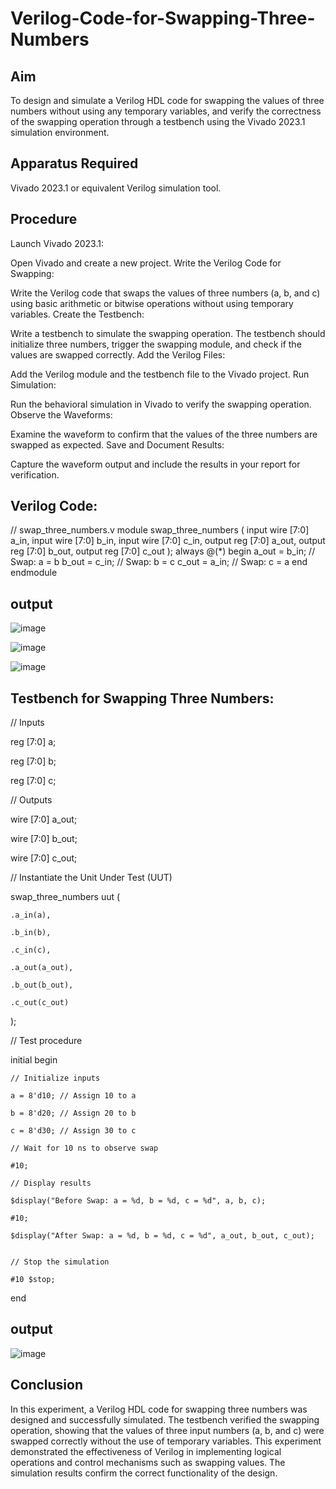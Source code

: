 # Verilog-Code-for-Swapping-Three-Numbers
## Aim
To design and simulate a Verilog HDL code for swapping the values of three numbers without using any temporary variables, and verify the correctness of the swapping operation through a testbench using the Vivado 2023.1 simulation environment.

## Apparatus Required
Vivado 2023.1 or equivalent Verilog simulation tool.

## Procedure
Launch Vivado 2023.1:

Open Vivado and create a new project.
Write the Verilog Code for Swapping:

Write the Verilog code that swaps the values of three numbers (a, b, and c) using basic arithmetic or bitwise operations without using temporary variables.
Create the Testbench:

Write a testbench to simulate the swapping operation. The testbench should initialize three numbers, trigger the swapping module, and check if the values are swapped correctly.
Add the Verilog Files:

Add the Verilog module and the testbench file to the Vivado project.
Run Simulation:

Run the behavioral simulation in Vivado to verify the swapping operation.
Observe the Waveforms:

Examine the waveform to confirm that the values of the three numbers are swapped as expected.
Save and Document Results:

Capture the waveform output and include the results in your report for verification.

## Verilog Code:

// swap_three_numbers.v module swap_three_numbers ( input wire [7:0] a_in, input wire [7:0] b_in, input wire [7:0] c_in, output reg [7:0] a_out, output reg [7:0] b_out, output reg [7:0] c_out ); always @(*) begin a_out = b_in; // Swap: a = b b_out = c_in; // Swap: b = c c_out = a_in; // Swap: c = a end endmodule

    

## output

![image](https://github.com/user-attachments/assets/01e2220c-0237-426b-aa3f-e75b30e37cf3)


![image](https://github.com/user-attachments/assets/5e177297-5f66-4024-8c96-a5e263239565)


![image](https://github.com/user-attachments/assets/b02aa4aa-aeed-4710-bb10-2d333d955bd3)





## Testbench for Swapping Three Numbers:

// Inputs

reg [7:0] a;

reg [7:0] b;

reg [7:0] c;

// Outputs

wire [7:0] a_out;

wire [7:0] b_out;

wire [7:0] c_out;

// Instantiate the Unit Under Test (UUT)

swap_three_numbers uut (

    .a_in(a),
    
    .b_in(b),
    
    .c_in(c),
    
    .a_out(a_out),
    
    .b_out(b_out),
    
    .c_out(c_out)
    
);

// Test procedure

initial begin

    // Initialize inputs
    
    a = 8'd10; // Assign 10 to a
    
    b = 8'd20; // Assign 20 to b
    
    c = 8'd30; // Assign 30 to c

    // Wait for 10 ns to observe swap
    
    #10;

    // Display results
    
    $display("Before Swap: a = %d, b = %d, c = %d", a, b, c);
    
    #10;
    
    $display("After Swap: a = %d, b = %d, c = %d", a_out, b_out, c_out);
    
    
    // Stop the simulation
    
    #10 $stop;
    
end

    

    

  
      
## output

![image](https://github.com/user-attachments/assets/00f3c8f0-bd04-472d-806d-da33d506bfe8)



## Conclusion

In this experiment, a Verilog HDL code for swapping three numbers was designed and successfully simulated. The testbench verified the swapping operation, showing that the values of three input numbers (a, b, and c) were swapped correctly without the use of temporary variables. This experiment demonstrated the effectiveness of Verilog in implementing logical operations and control mechanisms such as swapping values. The simulation results confirm the correct functionality of the design.
